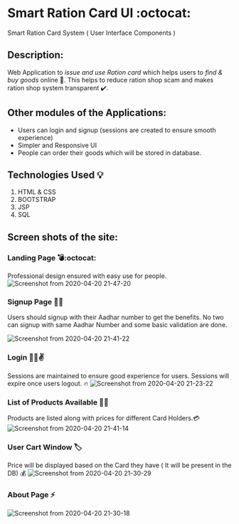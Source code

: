 # Smart Ration Card UI :octocat:
Smart Ration Card System ( User Interface Components )

## Description:
Web Application to *issue and use Ration card* which helps users to *find & buy goods* online :money_with_wings:. This helps to reduce ration shop scam and makes ration shop system transparent :heavy_check_mark:.

## Other modules of the Applications:
* Users can login and signup (sessions are created to ensure smooth experience)
* Simpler and Responsive UI
* People can order their goods which will be stored in database.

## Technologies Used :bulb:
1. HTML & CSS
2. BOOTSTRAP
3. JSP
4. SQL

## Screen shots of the site:

### Landing Page :bomb::octocat:
Professional design ensured with easy use for people.
![Screenshot from 2020-04-20 21-47-20](https://user-images.githubusercontent.com/56084840/79774124-03a52b80-8350-11ea-8a4b-ea689cb76567.png)

### Signup Page :tada::stars:
Users should signup with their Aadhar number to get the benefits. No two can signup with same Aadhar Number and some basic validation are done.

![Screenshot from 2020-04-20 21-41-22](https://user-images.githubusercontent.com/56084840/79774136-0738b280-8350-11ea-87af-f7d699fd6131.png)

### Login :man_technologist::v:
Sessions are maintained to ensure good experience for users. Sessions will expire once users logout. :fire:
![Screenshot from 2020-04-20 21-23-22](https://user-images.githubusercontent.com/56084840/79774146-0a33a300-8350-11ea-9405-1df0130ac561.png)

### List of Products Available :scroll::call_me_hand:
Products are listed along with prices for different Card Holders.:credit_card: 
![Screenshot from 2020-04-20 21-41-14](https://user-images.githubusercontent.com/56084840/79774161-10298400-8350-11ea-97d8-f720142f9d4d.png)

### User Cart Window :label:
Price will be displayed based on the Card they have ( It will be present in the DB) :moneybag:
![Screenshot from 2020-04-20 21-30-29](https://user-images.githubusercontent.com/56084840/79774178-1455a180-8350-11ea-8025-388adb80d27d.png)

### About Page :zap:
![Screenshot from 2020-04-20 21-30-18](https://user-images.githubusercontent.com/56084840/79774183-17e92880-8350-11ea-809d-7fcfe0fa4e54.png)


